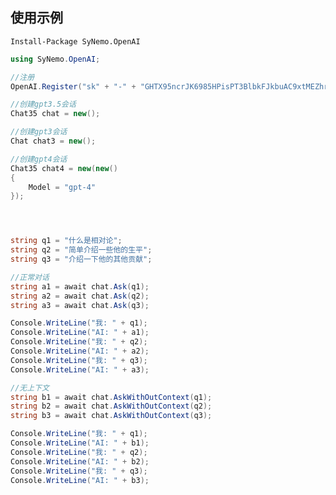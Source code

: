 ## 使用示例

```Install-Package SyNemo.OpenAI```

```C#
using SyNemo.OpenAI;

//注册
OpenAI.Register("sk" + "-" + "GHTX95ncrJK6985HPisPT3BlbkFJkbuAC9xtMEZhrPLHqM5O");

//创建gpt3.5会话
Chat35 chat = new();

//创建gpt3会话
Chat chat3 = new();

//创建gpt4会话
Chat35 chat4 = new(new()
{
    Model = "gpt-4"
});




string q1 = "什么是相对论";
string q2 = "简单介绍一些他的生平";
string q3 = "介绍一下他的其他贡献";

//正常对话
string a1 = await chat.Ask(q1);
string a2 = await chat.Ask(q2);
string a3 = await chat.Ask(q3);

Console.WriteLine("我: " + q1);
Console.WriteLine("AI: " + a1);
Console.WriteLine("我: " + q2);
Console.WriteLine("AI: " + a2);
Console.WriteLine("我: " + q3);
Console.WriteLine("AI: " + a3);

//无上下文
string b1 = await chat.AskWithOutContext(q1);
string b2 = await chat.AskWithOutContext(q2);
string b3 = await chat.AskWithOutContext(q3);

Console.WriteLine("我: " + q1);
Console.WriteLine("AI: " + b1);
Console.WriteLine("我: " + q2);
Console.WriteLine("AI: " + b2);
Console.WriteLine("我: " + q3);
Console.WriteLine("AI: " + b3);
```
